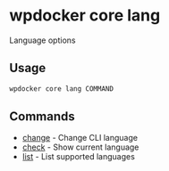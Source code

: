 # wpdocker core lang

Language options

## Usage

```bash
wpdocker core lang COMMAND
```

## Commands

- [change](wpdocker%20core%20lang%20change) - Change CLI language
- [check](wpdocker%20core%20lang%20check) - Show current language
- [list](wpdocker%20core%20lang%20list) - List supported languages


